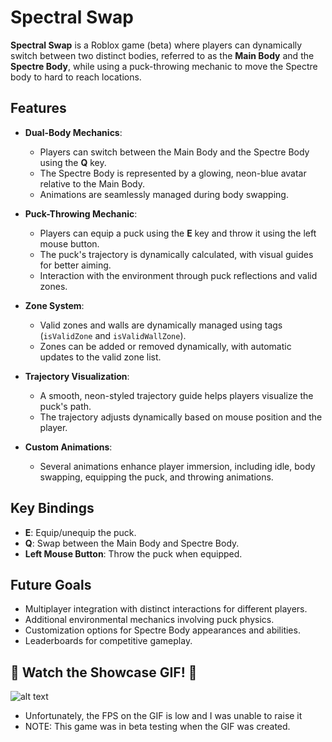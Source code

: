 # Spectral Swap

**Spectral Swap** is a Roblox game (beta) where players can dynamically switch between two distinct bodies, referred to as the **Main Body** and the **Spectre Body**, while using a puck-throwing mechanic to move the Spectre body to hard to reach locations.

## Features

- **Dual-Body Mechanics**: 
  - Players can switch between the Main Body and the Spectre Body using the **Q** key.
  - The Spectre Body is represented by a glowing, neon-blue avatar relative to the Main Body.
  - Animations are seamlessly managed during body swapping.

- **Puck-Throwing Mechanic**:
  - Players can equip a puck using the **E** key and throw it using the left mouse button.
  - The puck's trajectory is dynamically calculated, with visual guides for better aiming.
  - Interaction with the environment through puck reflections and valid zones.

- **Zone System**:
  - Valid zones and walls are dynamically managed using tags (`isValidZone` and `isValidWallZone`).
  - Zones can be added or removed dynamically, with automatic updates to the valid zone list.

- **Trajectory Visualization**:
  - A smooth, neon-styled trajectory guide helps players visualize the puck's path.
  - The trajectory adjusts dynamically based on mouse position and the player.

- **Custom Animations**:
  - Several animations enhance player immersion, including idle, body swapping, equipping the puck, and throwing animations.

## Key Bindings

- **E**: Equip/unequip the puck.
- **Q**: Swap between the Main Body and Spectre Body.
- **Left Mouse Button**: Throw the puck when equipped.

## Future Goals

- Multiplayer integration with distinct interactions for different players.
- Additional environmental mechanics involving puck physics.
- Customization options for Spectre Body appearances and abilities.
- Leaderboards for competitive gameplay.

## 🌟 Watch the Showcase GIF! 🌟
![alt text](SpectralSwapGIF.gif) <be>
- Unfortunately, the FPS on the GIF is low and I was unable to raise it
- NOTE: This game was in beta testing when the GIF was created.

